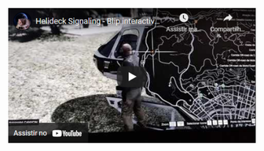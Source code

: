 <div align="center">
<a href="https://www.youtube.com/watch?v=mlRUESAfH4s" target="_blank">
<img src=https://github.com/NiziulLuizin/scripts-for-grand-theft-auto-V/blob/main/Helideck%20Signaling/img/Captura%20de%20tela%202022-05-01%20025137.png?raw=true?&style=for-the-badge&logo=twitter&logoColor=white alt=twitter style="margin-bottom: 5px;" />
</a>
</a>  
</div> 
